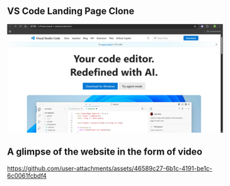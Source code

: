 ## VS Code Landing Page Clone

![Image](./vscode-landing-page.png)

## A glimpse of the website in the form of video
https://github.com/user-attachments/assets/46589c27-6b1c-4191-be1c-6c0061fcbdf4
